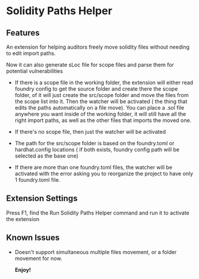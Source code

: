 # Solidity Paths Helper

## Features

An extension for helping auditors freely move solidity files without needing to edit import paths.

Now it can also generate sLoc file for scope files and parse them for potential vulnerabilities

- If there is a scope file in the working folder, the extension will either read foundry config to get the source folder and create there the scope folder, of it will just create the src/scope folder and move the files from the scope list into it. Then the watcher will be activated ( the thing that edits the paths automatically on a file move). You can place a .sol file anywhere you want inside of the working folder, it will still have all the right import paths, as well as the other files that imports the moved one.

- If there's no scope file, then just the watcher will be activated
- The path for the src/scope folder is based on the foundry.toml or hardhat.config locations ( if both exists, foundry config path will be selected as the base one)
- If there are more than one foundry.toml files, the watcher will be activated with the error asking you to reorganize the project to have only 1 foundry.toml file.

## Extension Settings

Press F1, find the Run Solidity Paths Helper command and run it to activate the extension

## Known Issues

- Doesn't support simultaneous multiple files movement, or a folder movement for now.

  **Enjoy!**
